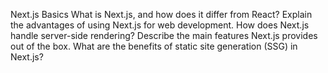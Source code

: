 Next.js Basics
What is Next.js, and how does it differ from React?
Explain the advantages of using Next.js for web development.
How does Next.js handle server-side rendering?
Describe the main features Next.js provides out of the box.
What are the benefits of static site generation (SSG) in Next.js?